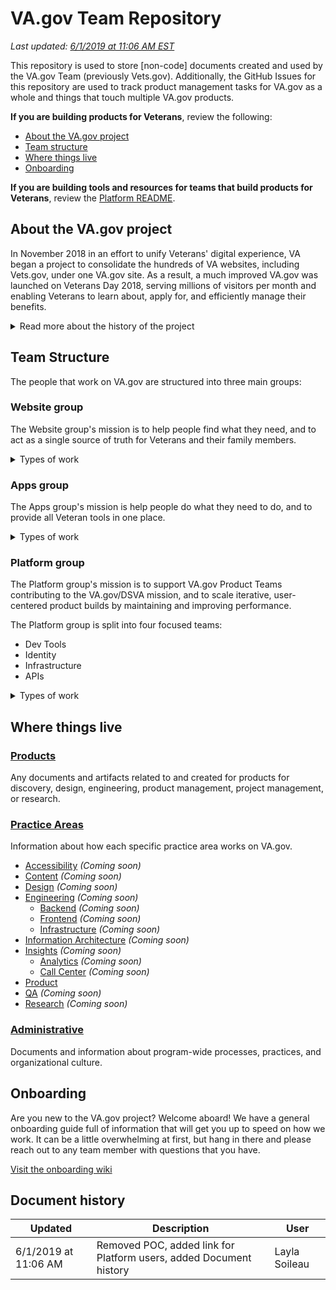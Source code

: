 # VA.gov Team Repository
*Last updated: [6/1/2019 at 11:06 AM EST](#document-history)*

This repository is used to store [non-code] documents created and used by the VA.gov Team (previously Vets.gov). Additionally, the GitHub Issues for this repository are used to track product management tasks for VA.gov as a whole and things that touch multiple VA.gov products.

**If you are building products for Veterans**, review the following:

- [About the VA.gov project](#about-the-va.gov-project)
- [Team structure](#team-structure)
- [Where things live](#where-things-live)
- [Onboarding](#onboarding)

**If you are building tools and resources for teams that build products for Veterans**, review the [Platform README](https://github.com/department-of-veterans-affairs/va.gov-team/tree/master/Platform).

## About the VA.gov project
In November 2018 in an effort to unify Veterans' digital experience, VA began a project to consolidate the hundreds of VA websites, including Vets.gov, under one VA.gov site. As a result, a much improved VA.gov was launched on Veterans Day 2018, serving millions of visitors per month and enabling Veterans to learn about, apply for, and efficiently manage their benefits.

<details><summary>Read more about the history of the project</summary>
<p>
Every month over 10 million people access the Department of Veterans Affairs’ (VA) digital tools and content. Many of these users have a frustrating experience, encountering a complicated ecosystem of websites, forms, logins, brands, and outdated tools. Additionally, VA is comprised of many legacy systems with varied languages and environments. Every system is different and there is not consistent documentation.
</p>
<p>
This led to the development and launch of Vets.gov in 2015, which delivered a modern digital experience that enabled Veterans to learn about, apply for, and manage their VA benefits efficiently.
</p>
<p>
To further harmonize Veterans’ digital experience, VA began a project to consolidate the hundreds of VA websites (including Vets.gov) under one VA.gov site. As a result, a much improved VA.gov was launched on Veterans Day 2018, serving millions of visitors per month.
</p>
</details>

## Team Structure
The people that work on VA.gov are structured into three main groups:

### Website group
The Website group's mission is to help people find what they need, and to act as a single source of truth for Veterans and their family members.

<details>
<summary>Types of work</summary>

- Web Brand Consolidation: single digital front door
- Content single source of truth, governance
- Information architecture / navigation
- Content owner training and support
- CMS integration
- MHV brand integration
- Search
- Facility locator
- Help / Crisis line

</details>

### Apps group
The Apps group's mission is help people do what they need to do, and to provide all Veteran tools in one place.

<details>
<summary>Types of work</summary>

- Disability Compensation tools
- Personalization tools
- Health Care application
- Education and Career tools
- Pension, Housing, and Insurance tools
- Cemeteries and Burials tools
- Records and Documents tools
- eBenefits migration strategy

</details>


### Platform group
The Platform group's mission is to support VA.gov Product Teams contributing to the VA.gov/DSVA mission, and to scale iterative, user-centered product builds by maintaining and improving performance.

The Platform group is split into four focused teams:
- Dev Tools
- Identity
- Infrastructure
- APIs

<details>
<summary>Types of work</summary>

- Platform security and compliance
- Platform monitoring and alerting
- Implementation team tooling and guidelines
- Cross-product components (i.e. User Notiﬁcations)
- Content style guide
- Design system
- Identity and Authentication management
- Call center coordination
- Analytics
- User Feedback
- Implementation team support
- Community outreach + management
- Intake

</details>


## Where things live

### [Products](./Products)
Any documents and artifacts related to and created for products for discovery, design, engineering, product management, project management, or research.

### [Practice Areas](./Practice%20Areas)

Information about how each specific practice area works on VA.gov.
- [Accessibility](./Practice%20Areas/Accessibility/Readme.md) *(Coming soon)*
- [Content](./Practice%20Areas/Content/Readme.md) *(Coming soon)*
- [Design](./Practice%20Areas/Design/Readme.md) *(Coming soon)*
- [Engineering](./Practice%20Areas/Engineering/Readme.md) *(Coming soon)*
    - [Backend](./Practice%20Areas/Engineering/Backend/Readme.md) *(Coming soon)*
    - [Frontend](./Practice%20Areas/Engineering/Frontend/Readme.md) *(Coming soon)*
    - [Infrastructure](./Practice%20Areas/Engineering/Infrastructure/Readme.md) *(Coming soon)*
- [Information Architecture](./Practice%20Areas/Information%20Architecture/Readme.md) *(Coming soon)*
- [Insights](./Practice%20Areas/Insights/Readme.md) *(Coming soon)*
    - [Analytics](./Practice%20Areas/Insights/Analytics/README.md) *(Coming soon)*
    - [Call Center](./Practice%20Areas/Insights/Call%20Center/Readme.md) *(Coming soon)*
- [Product](./Practice%20Areas/Product/Readme.md)
- [QA](./Practice%20Areas/QA/Readme.md) *(Coming soon)*
- [Research](./Practice%20Areas/Research/Readme.md) *(Coming soon)*

### [Administrative](./Administrative/README.md)
Documents and information about program-wide processes, practices, and organizational culture.

## Onboarding
Are you new to the VA.gov project? Welcome aboard! We have a general onboarding guide full of information that will get you up to speed on how we work. It can be a little overwhelming at first, but hang in there and please reach out to any team member with questions that you have.

[Visit the onboarding wiki](https://github.com/department-of-veterans-affairs/vets.gov-team/wiki/VA.gov-Onboarding)

## Document history
| Updated | Description  | User  |  
|---|---|---|
| 6/1/2019 at 11:06 AM  | Removed POC, added link for Platform users, added Document history  | Layla Soileau |  
